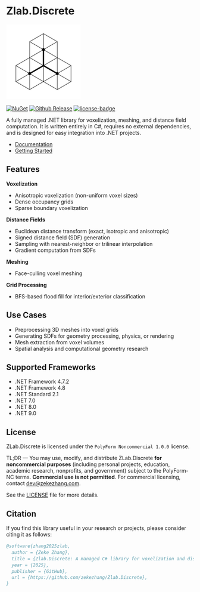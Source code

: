 # Zlab.Discrete
<picture>
  <source media="(prefers-color-scheme: dark)" srcset="https://github.com/sean1832/ZLab.Discrete/blob/main/docs/icons/icon_dark_trans.png?raw=true">
  <source media="(prefers-color-scheme: light)" srcset="https://github.com/sean1832/ZLab.Discrete/blob/main/docs/icons/icon_light_trans.png?raw=true">
  <img alt="Icon" src="https://github.com/sean1832/ZLab.Discrete/blob/main/docs/icons/icon_light_trans.png?raw=true" width="200">
</picture>

[![NuGet](https://img.shields.io/nuget/v/ZLab.Discrete)](https://www.nuget.org/packages/ZLab.Discrete)
[![Github Release](https://img.shields.io/github/v/release/sean1832/ZLab.Discrete)](https://github.com/sean1832/ZLab.Discrete/releases/latest)
[![license-badge](https://img.shields.io/badge/License-PolyForm_Noncommercial_1.0.0-blue)](https://github.com/sean1832/ZLab.Discrete/blob/main/LICENSE.md)

A fully managed .NET library for voxelization, meshing, and distance field computation. It is written entirely in C#, requires no external dependencies, and is designed for easy integration into .NET projects.

- [Documentation](https://sean1832.github.io/ZLab.Discrete/)
- [Getting Started](https://sean1832.github.io/ZLab.Discrete/docs/getting-started.html)


## Features

**Voxelization**
  - Anisotropic voxelization (non-uniform voxel sizes)
  - Dense occupancy grids
  - Sparse boundary voxelization

**Distance Fields**
  - Euclidean distance transform (exact, isotropic and anisotropic)
  - Signed distance field (SDF) generation
  - Sampling with nearest-neighbor or trilinear interpolation
  - Gradient computation from SDFs

**Meshing**
  - Face-culling voxel meshing

**Grid Processing**
  - BFS-based flood fill for interior/exterior classification

## Use Cases
- Preprocessing 3D meshes into voxel grids
- Generating SDFs for geometry processing, physics, or rendering
- Mesh extraction from voxel volumes
- Spatial analysis and computational geometry research


## Supported Frameworks
- .NET Framework 4.7.2
- .NET Framework 4.8
- .NET Standard 2.1
- .NET 7.0
- .NET 8.0
- .NET 9.0


## License
ZLab.Discrete is licensed under the `PolyForm Noncommercial 1.0.0` license.

TL;DR — You may use, modify, and distribute ZLab.Discrete **for noncommercial purposes** 
(including personal projects, education, academic research, nonprofits, and government) 
subject to the PolyForm-NC terms. **Commercial use is not permitted**. 
For commercial licensing, contact [dev@zekezhang.com](mailto:dev@zekezhang.com).

See the [LICENSE](https://github.com/sean1832/ZLab.Discrete/blob/main/LICENSE.md) file for more details.

## Citation
If you find this library useful in your research or projects, please consider citing it as follows:

```bibtex
@software{zhang2025zlab,
  author = {Zeke Zhang},
  title = {Zlab.Discrete: A managed C# library for voxelization and distance fields},
  year = {2025},
  publisher = {GitHub},
  url = {https://github.com/zekezhang/Zlab.Discrete},
}
```